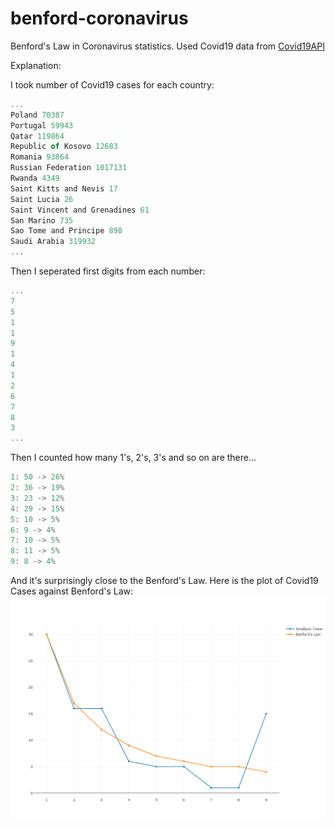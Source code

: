 # benford-coronavirus
Benford's Law in Coronavirus statistics. Used Covid19 data from [Covid19API](https://documenter.getpostman.com/view/10808728/SzS8rjbc)

Explanation:

I took number of Covid19 cases for each country:
```javascript
...
Poland 70387
Portugal 59943
Qatar 119864
Republic of Kosovo 12683
Romania 93864
Russian Federation 1017131
Rwanda 4349
Saint Kitts and Nevis 17
Saint Lucia 26
Saint Vincent and Grenadines 61
San Marino 735
Sao Tome and Principe 898
Saudi Arabia 319932
...
```
Then I seperated first digits from each number:
```javascript
...
7
5
1
1
9
1
4
1
2
6
7
8
3
...
```
Then I counted how many 1's, 2's, 3's and so on are there...
```javascript
1: 50 -> 26%
2: 36 -> 19%
3: 23 -> 12%
4: 29 -> 15%
5: 10 -> 5%
6: 9 -> 4%
7: 10 -> 5%
8: 11 -> 5%
9: 8 -> 4%
```
And it's surprisingly close to the Benford's Law. Here is the plot of Covid19 Cases against Benford's Law:
![Plot](https://github.com/Clerkosh/benford-coronavirus/blob/master/CoronaVirus-TotalConfirmed-benford-law.png)
